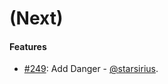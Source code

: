 (Next)
==================

#### Features

* [#249](https://github.com/artsy/watt/pull/249): Add Danger - [@starsirius](https://github.com/starsirius).
